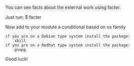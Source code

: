 You can see facts about the external work using facter.

Just run:
	$ facter

Now add to your module a conditional based on os family

	if you are on a Debian type system install the package:
		xbill
	if you are on a Redhat type system install the package:
		gnupg

Good luck!
